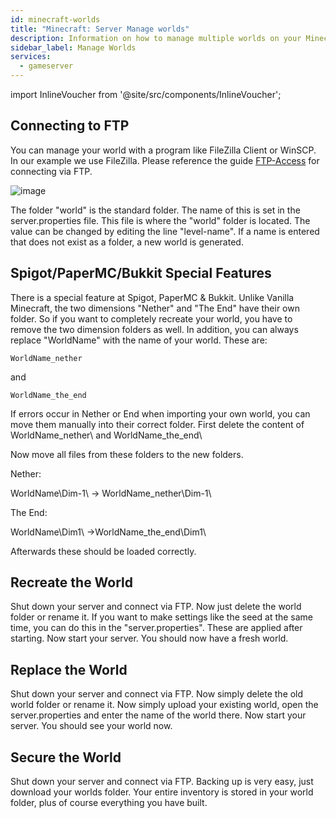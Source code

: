 ```yaml
---
id: minecraft-worlds
title: "Minecraft: Server Manage worlds"
description: Information on how to manage multiple worlds on your Minecraft server from ZAP-Hosting - ZAP-Hosting.com documentation
sidebar_label: Manage Worlds
services:
  - gameserver
---
```


import InlineVoucher from '@site/src/components/InlineVoucher';

<InlineVoucher />

## Connecting to FTP

You can manage your world with a program like FileZilla Client or WinSCP. In our example we use FileZilla. 
Please reference the guide [FTP-Access](gameserver-ftpaccess.md) for connecting via FTP. 

![image](https://screensaver01.zap-hosting.com/index.php/s/yLRmnynxfBC7zpp/preview)

The folder "world" is the standard folder. The name of this is set in the server.properties file. This file is where the "world" folder is located. The value can be changed by editing the line "level-name". If a name is entered that does not exist as a folder, a new world is generated.

## Spigot/PaperMC/Bukkit Special Features

There is a special feature at Spigot, PaperMC & Bukkit. Unlike Vanilla Minecraft, the two dimensions "Nether" and "The End" have their own folder. So if you want to completely recreate your world, you have to remove the two dimension folders as well. In addition, you can always replace "WorldName" with the name of your world. These are:

```
WorldName_nether
```
and
```
WorldName_the_end
```

If errors occur in Nether or End when importing your own world, you can move them manually into their correct folder. First delete the content of WorldName_nether\ and WorldName_the_end\

Now move all files from these folders to the new folders.

Nether:

WorldName\Dim-1\ -> WorldName_nether\Dim-1\

The End:

WorldName\Dim1\  ->WorldName_the_end\Dim1\

Afterwards these should be loaded correctly.

## Recreate the World

Shut down your server and connect via FTP. Now just delete the world folder or rename it. If you want to make settings like the seed at the same time, you can do this in the "server.properties". These are applied after starting. Now start your server. You should now have a fresh world.

## Replace the World

Shut down your server and connect via FTP. Now simply delete the old world folder or rename it. Now simply upload your existing world, open the server.properties and enter the name of the world there. Now start your server. You should see your world now.

## Secure the World

Shut down your server and connect via FTP. Backing up is very easy, just download your worlds folder. Your entire inventory is stored in your world folder, plus of course everything you have built.
